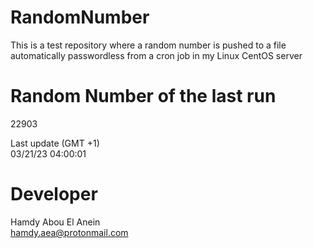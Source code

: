 # RandomNumber    
This is a test repository where a random number is pushed to a file automatically passwordless from a cron job in my Linux CentOS server    
# Random Number of the last run   
22903
      
Last update (GMT +1)    
03/21/23 04:00:01
# Developer    
Hamdy Abou El Anein   
hamdy.aea@protonmail.com
